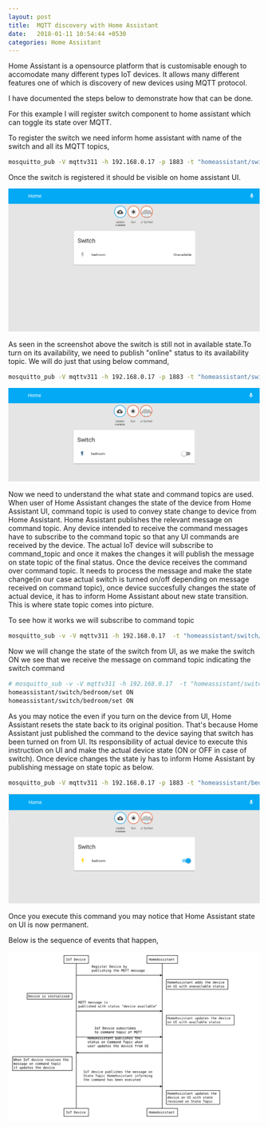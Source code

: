 ```yaml
---
layout: post
title:  MQTT discovery with Home Assistant
date:   2018-01-11 10:54:44 +0530
categories: Home Assistant
---
```



Home Assistant is a opensource platform that is customisable enough to accomodate many different types IoT devices.
It allows many different features one of which is discovery of new devices using MQTT protocol.

I have documented the steps below to demonstrate how that can be done. 

For this example I will register switch component to home assistant which can toggle its state over MQTT.

To register the switch we need inform home assistant with name of the switch and all its MQTT topics,

```bash
mosquitto_pub -V mqttv311 -h 192.168.0.17 -p 1883 -t "homeassistant/switch/bedroom/config" -m '{"name": "bedroom", "command_topic": "homeassistant/switch/bedroom/set", "payload_on": "ON", "payload_off": "OFF", "availability_topic": "homeassistant/switch/bedroom/available", "state_topic": "homeassistant/bedroom/state"}'
```
Once the switch is registered it should be visible on home assistant UI.

![switch-registered]

[switch-registered]:/images/1_switch_registered.png

As seen in the screenshot above the switch is still not in available state.To turn on its availability, we need to publish "online" status to its availability topic. We will do just that using below command, 

```bash
mosquitto_pub -V mqttv311 -h 192.168.0.17 -p 1883 -t "homeassistant/switch/bedroom/available" -m "online"
```

![switch-online]

[switch-online]:/images/2_switch_available_online.png

Now we need to understand the what state and command topics are used.  When user of Home Assistant changes the state of the device from Home Assistant UI, command topic is used to convey state change to device from Home Assistant. Home Assistant publishes the relevant message on command topic. Any device intended to receive the command messages have to subscribe to the command topic so that any UI commands are received by the device. 
The actual IoT device will subscribe to command_topic and once it makes the changes it will publish the message on state topic of the final status.
Once the device receives the command over command topic. It needs to process the message and make the state change(in our case actual switch is turned on/off depending on message received on command topic), once device succesfully changes the state of actual device, it has to inform Home Assistant about new state transition. This is where state topic comes into picture.

To see how it works we will subscribe to command topic

``` bash
mosquitto_sub -v -V mqttv311 -h 192.168.0.17  -t "homeassistant/switch/bedroom/set"
```

Now we will change the state of the switch from UI, as we make the switch ON we see that we receive the message on command topic indicating the switch command

```bash
# mosquitto_sub -v -V mqttv311 -h 192.168.0.17  -t "homeassistant/switch/bedroom/set"
homeassistant/switch/bedroom/set ON
homeassistant/switch/bedroom/set ON
```

As you may notice the even if you turn on the device from UI, Home Assistant resets the state back to its original position. That's because Home Assistant just published the command to the device saying that switch has been turned on from UI. Its responsibility of actual device to execute this instruction on UI and make the actual device state (ON or OFF in case of switch). Once device changes the state iy has to inform Home Assistant by publishing message on state topic as below.

```bash
mosquitto_pub -V mqttv311 -h 192.168.0.17 -p 1883 -t "homeassistant/bedroom/state" -m "ON"
```

![switch-turn-on]

[switch-turn-on]:/images/3_switch_turned_on.png

Once you execute this command you may notice that Home Assistant state on UI is now permanent.

Below is the sequence of events that happen,

![home_assistant_discovery_sequence_diagram]

[home_assistant_discovery_sequence_diagram]:/images/home_assistant_discovery_Sequence_diagram.svg



